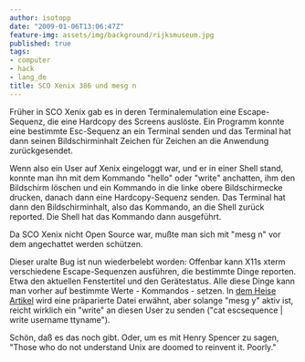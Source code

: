 ```yaml
---
author: isotopp
date: "2009-01-06T13:06:47Z"
feature-img: assets/img/background/rijksmuseum.jpg
published: true
tags:
- computer
- hack
- lang_de
title: SCO Xenix 386 und mesg n
---
```


Früher in SCO Xenix gab es in deren Terminalemulation eine Escape-Sequenz, die eine Hardcopy des Screens auslöste.
Ein Programm konnte eine bestimmte Esc-Sequenz an ein Terminal senden und das Terminal hat dann seinen Bildschirminhalt Zeichen für Zeichen an die Anwendung zurückgesendet.

Wenn also ein User auf Xenix eingeloggt war, und er in einer Shell stand, konnte man ihn mit dem Kommando "hello" oder "write" anchatten, ihm den Bildschirm löschen und ein Kommando in die linke obere Bildschirmecke drucken, danach dann eine Hardcopy-Sequenz senden.
Das Terminal hat dann den Bildschirminhalt, also das Kommando, an die Shell zurück reported. 
Die Shell hat das Kommando dann ausgeführt.

Da SCO Xenix nicht Open Source war, mußte man sich mit "mesg n" vor dem angechattet werden schützen.

Dieser uralte Bug ist nun wiederbelebt worden:
Offenbar kann X11s xterm verschiedene Escape-Sequenzen ausführen, die bestimmte Dinge reporten.
Etwa den aktuellen Fenstertitel und den Gerätestatus.
Alle diese Dinge kann man vorher auf bestimmte Werte - Kommandos - setzen.
In 
[dem Heise Artikel](http://www.heise.de/security/Terminal-Emulator-xterm-fuehrt-untergeschobene-Befehle-aus--/news/meldung/121196)
wird eine präparierte Datei erwähnt, aber solange "mesg y" aktiv ist, reicht wirklich ein "write" an diesen User zu senden ("cat escsequence | write username ttyname").

Schön, daß es das noch gibt.
Oder, um es mit Henry Spencer zu sagen, "Those who do not understand Unix are doomed to reinvent it. Poorly."
